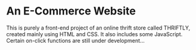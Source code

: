 # An E-Commerce Website
This is purely a front-end project of an online thrift store called THRIFTLY, \
created mainly using HTML and CSS. It also includes some JavaScript. \
Certain on-click functions are still under development...
